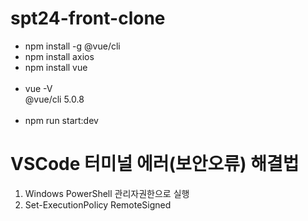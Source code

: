# spt24-front-clone<br>
- npm install -g @vue/cli
- npm install axios
- npm install vue
<br><br>
- vue -V
<br>@vue/cli 5.0.8
<br><br>
- npm run start:dev

# VSCode 터미널 에러(보안오류) 해결법
1. Windows PowerShell 관리자권한으로 실행
2. Set-ExecutionPolicy RemoteSigned
